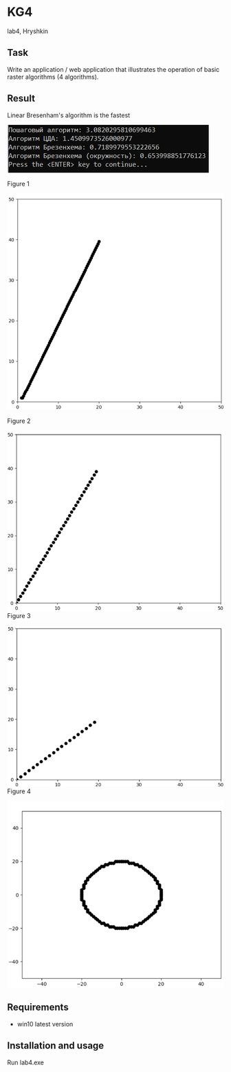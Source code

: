 # KG4
lab4, Hryshkin

## Task

Write an application / web application that illustrates the operation of basic raster algorithms (4 algorithms). 

## Result

Linear Bresenham's algorithm is the fastest  

![Screenshot of the program](1.png)

Figure 1

![Figure 1](2.png)

Figure 2

![Figure 2](3.png)
Figure 3

![Figure 3](4.png)
Figure 4

![Figure 4](5.png)

## Requirements

* win10 latest version

## Installation and usage

Run lab4.exe